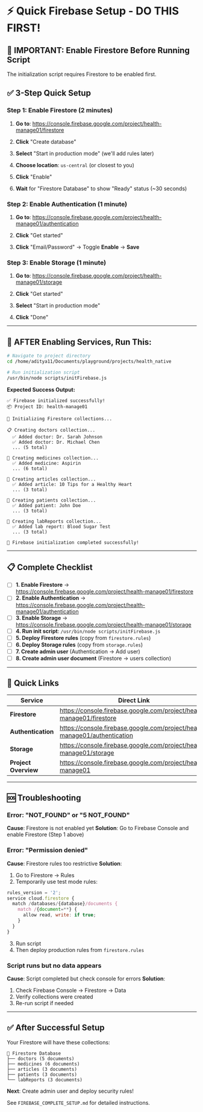# ⚡ Quick Firebase Setup - DO THIS FIRST!

## 🚨 IMPORTANT: Enable Firestore Before Running Script

The initialization script requires Firestore to be enabled first.

## ✅ 3-Step Quick Setup

### Step 1: Enable Firestore (2 minutes)

1. **Go to**: https://console.firebase.google.com/project/health-manage01/firestore

2. **Click** "Create database"

3. **Select** "Start in production mode" (we'll add rules later)

4. **Choose location**: `us-central` (or closest to you)

5. **Click** "Enable"

6. **Wait** for "Firestore Database" to show "Ready" status (~30 seconds)

### Step 2: Enable Authentication (1 minute)

1. **Go to**: https://console.firebase.google.com/project/health-manage01/authentication

2. **Click** "Get started"

3. **Click** "Email/Password" → Toggle **Enable** → **Save**

### Step 3: Enable Storage (1 minute)

1. **Go to**: https://console.firebase.google.com/project/health-manage01/storage

2. **Click** "Get started"

3. **Select** "Start in production mode"

4. **Click** "Done"

---

## 🚀 AFTER Enabling Services, Run This:

```bash
# Navigate to project directory
cd /home/aditya11/Documents/playground/projects/health_native

# Run initialization script
/usr/bin/node scripts/initFirebase.js
```

**Expected Success Output:**
```
✅ Firebase initialized successfully!
📦 Project ID: health-manage01

🔄 Initializing Firestore collections...

📋 Creating doctors collection...
  ✅ Added doctor: Dr. Sarah Johnson
  ✅ Added doctor: Dr. Michael Chen
  ... (5 total)

💊 Creating medicines collection...
  ✅ Added medicine: Aspirin
  ... (6 total)

📰 Creating articles collection...
  ✅ Added article: 10 Tips for a Healthy Heart
  ... (3 total)

👥 Creating patients collection...
  ✅ Added patient: John Doe
  ... (3 total)

🔬 Creating labReports collection...
  ✅ Added lab report: Blood Sugar Test
  ... (3 total)

🎉 Firebase initialization completed successfully!
```

---

## 📋 Complete Checklist

- [ ] **1. Enable Firestore** → https://console.firebase.google.com/project/health-manage01/firestore
- [ ] **2. Enable Authentication** → https://console.firebase.google.com/project/health-manage01/authentication
- [ ] **3. Enable Storage** → https://console.firebase.google.com/project/health-manage01/storage
- [ ] **4. Run init script**: `/usr/bin/node scripts/initFirebase.js`
- [ ] **5. Deploy Firestore rules** (copy from `firestore.rules`)
- [ ] **6. Deploy Storage rules** (copy from `storage.rules`)
- [ ] **7. Create admin user** (Authentication → Add user)
- [ ] **8. Create admin user document** (Firestore → users collection)

---

## 🔗 Quick Links

| Service | Direct Link |
|---------|-------------|
| **Firestore** | https://console.firebase.google.com/project/health-manage01/firestore |
| **Authentication** | https://console.firebase.google.com/project/health-manage01/authentication |
| **Storage** | https://console.firebase.google.com/project/health-manage01/storage |
| **Project Overview** | https://console.firebase.google.com/project/health-manage01 |

---

## 🆘 Troubleshooting

### Error: "NOT_FOUND" or "5 NOT_FOUND"
**Cause**: Firestore is not enabled yet
**Solution**: Go to Firebase Console and enable Firestore (Step 1 above)

### Error: "Permission denied"
**Cause**: Firestore rules too restrictive
**Solution**: 
1. Go to Firestore → Rules
2. Temporarily use test mode rules:
```javascript
rules_version = '2';
service cloud.firestore {
  match /databases/{database}/documents {
    match /{document=**} {
      allow read, write: if true;
    }
  }
}
```
3. Run script
4. Then deploy production rules from `firestore.rules`

### Script runs but no data appears
**Cause**: Script completed but check console for errors
**Solution**: 
1. Check Firebase Console → Firestore → Data
2. Verify collections were created
3. Re-run script if needed

---

## ✅ After Successful Setup

Your Firestore will have these collections:

```
📁 Firestore Database
├── doctors (5 documents)
├── medicines (6 documents)
├── articles (3 documents)
├── patients (3 documents)
└── labReports (3 documents)
```

**Next**: Create admin user and deploy security rules!

See `FIREBASE_COMPLETE_SETUP.md` for detailed instructions.
